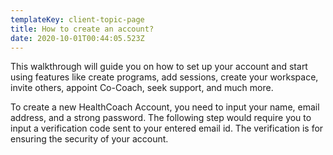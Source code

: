 ```yaml
---
templateKey: client-topic-page
title: How to create an account?
date: 2020-10-01T00:44:05.523Z
---
```

This walkthrough will guide you on how to set up your account and start using features like create programs, add sessions, create your workspace, invite others, appoint Co-Coach, seek support, and much more. 

To create a new HealthCoach Account, you need to input your name, email address, and a strong password. The following step would require you to input a verification code sent to your entered email id. The verification is for ensuring the security of your account.

